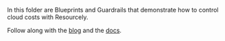 In this folder are Blueprints and Guardrails that demonstrate how to control cloud costs with Resourcely.

Follow along with the [blog](https://www.resourcely.io/post/cost-optimization-with-cloud-blueprints-and-guardrails) and the [docs](https://docs.resourcely.io/build/using-resourcely/use-cases/cost-optimization-for-finops).
